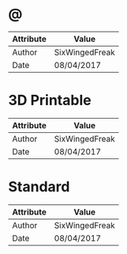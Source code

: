 # @
| Attribute | Value |
| ---  | ---     |
| Author | SixWingedFreak |
| Date | 08/04/2017 |
# 3D Printable
| Attribute | Value |
| ---  | ---     |
| Author | SixWingedFreak |
| Date | 08/04/2017 |
# Standard
| Attribute | Value |
| ---  | ---     |
| Author | SixWingedFreak |
| Date | 08/04/2017 |
